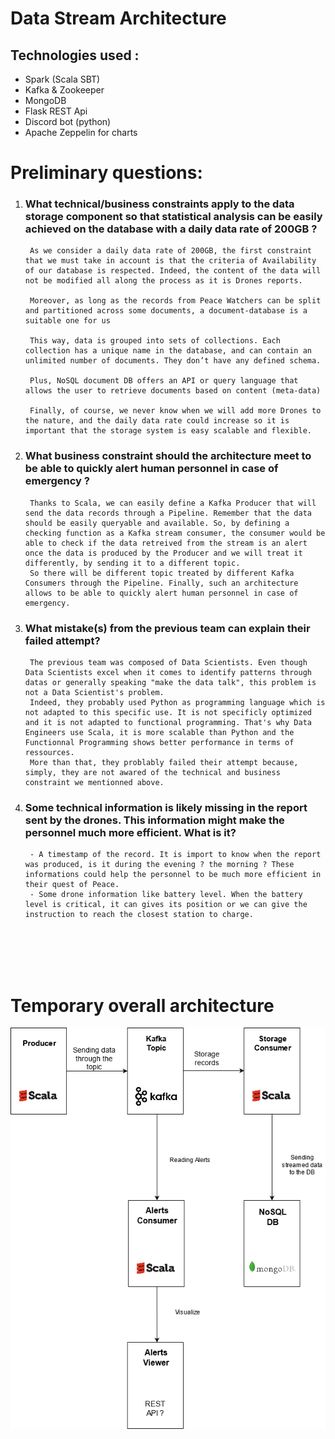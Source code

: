 # Data Stream Architecture

## Technologies used : 
* Spark (Scala SBT)
* Kafka & Zookeeper
* MongoDB
* Flask REST Api
* Discord bot (python)
* Apache Zeppelin for charts

# Preliminary questions:
1. ### __What technical/business constraints apply to the data storage component so that statistical analysis can be easily achieved on the database with a daily data rate of 200GB ?__

        As we consider a daily data rate of 200GB, the first constraint that we must take in account is that the criteria of Availability of our database is respected. Indeed, the content of the data will not be modified all along the process as it is Drones reports. 
        
        Moreover, as long as the records from Peace Watchers can be split and partitioned across some documents, a document-database is a suitable one for us

        This way, data is grouped into sets of collections. Each collection has a unique name in the database, and can contain an unlimited number of documents. They don’t have any defined schema.
        
        Plus, NoSQL document DB offers an API or query language that allows the user to retrieve documents based on content (meta-data)
        
        Finally, of course, we never know when we will add more Drones to the nature, and the daily data rate could increase so it is important that the storage system is easy scalable and flexible. 

1. ### __What business constraint should the architecture meet to be able to quickly alert human personnel in case of emergency ?__

        Thanks to Scala, we can easily define a Kafka Producer that will send the data records through a Pipeline. Remember that the data should be easily queryable and available. So, by defining a checking function as a Kafka stream consumer, the consumer would be able to check if the data retreived from the stream is an alert once the data is produced by the Producer and we will treat it differently, by sending it to a different topic. 
        So there will be different topic treated by different Kafka Consumers through the Pipeline. Finally, such an architecture allows to be able to quickly alert human personnel in case of emergency. 

1. ### __What mistake(s) from the previous team can explain their failed attempt?__

        The previous team was composed of Data Scientists. Even though Data Scientists excel when it comes to identify patterns through datas or generally speaking "make the data talk", this problem is not a Data Scientist's problem. 
        Indeed, they probably used Python as programming language which is not adapted to this specific use. It is not specificly optimized and it is not adapted to functional programming. That's why Data Engineers use Scala, it is more scalable than Python and the Functionnal Programming shows better performance in terms of ressources. 
        More than that, they problably failed their attempt because, simply, they are not awared of the technical and business constraint we mentionned above.

1. ### __Some technical information is likely missing in the report sent by the drones. This information might make the personnel much more efficient. What is it?__

        - A timestamp of the record. It is import to know when the report was produced, is it during the evening ? the morning ? These informations could help the personnel to be much more efficient in their quest of Peace.
        - Some drone information like battery level. When the battery level is critical, it can gives its position or we can give the instruction to reach the closest station to charge. 

<br></br><br></br>
# __Temporary overall architecture__

![image info](./resources/architecture2.0.png)
